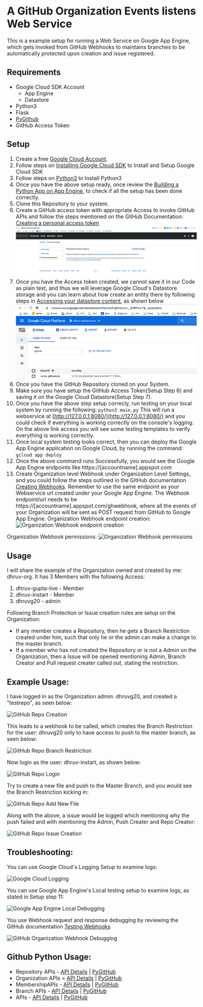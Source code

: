 # A GitHub Organization Events listens Web Service

This is a example setup for running a Web Service on Google App Engine, which gets invoked from GitHub Webhooks to maintains branches to be automatically protected upon creation and issue registered. 

## Requirements
* Google Cloud SDK Account
    * App Engine
    * Datastore
* Python3
* Flask
* [PyGithub](https://pygithub.readthedocs.io/en/latest/introduction.html)
* GitHub Access Token

## Setup
1. Create a free [Google Cloud Account](cloud.google.com/free/).
2. Follow steps on [Installing Google Cloud SDK](https://cloud.google.com/sdk/install) to Install and Setup Google Cloud SDK
3. Follow steps on [Python3](https://www.python.org/downloads/) to Install Python3
4. Once you have the above setup ready, once review the [Building a Python App on App Engine](https://cloud.google.com/appengine/docs/standard/python3/building-app), to check if all the setup has been done correctly. 
5. Clone this Repository to your system. 
6. Create a GitHub access token with appropriate Access to invoke GitHub APIs and follow the steps mentioned on the GitHub Documentation: [Creating a personal access token](https://help.github.com/en/github/authenticating-to-github/creating-a-personal-access-token-for-the-command-line)
![GitHub access token](/images/Token_Generation.png)
7. Once you have the Access token created, we cannot save it in our Code as plain text, and thus we will leverage Google Cloud's Datastore storage and you can learn about how create an entity there by following steps in [Accessing your datastore content](https://cloud.google.com/datastore/docs/concepts/entities), as shown below
![Google Cloud Datastore](/images/gCloud-Datastore.png)
9. Once you have the GitHub Repository cloned on your System. 
10. Make sure you have setup the GitHub Access Token(Setup Step 6) and saving it on the Google Cloud Datastore(Setup Step 7).
11. Once you have the above step setup correcly, run testing on your local system by running the following:
```python3 main.py```
This will run a webservice at [http://127.0.0.1:8080/](http://127.0.0.1:8080/) and you could check if everything is working correctly on the console's logging. 
On the above link access you will see some testing templates to verify everything is working correctly. 
12. Once local system testing looks correct, then you can deploy the Google App Engine application on Google Cloud, by running the command:
```gcloud app deploy```
13. Once the above command runs Successfully, you would see the Google App Engine endpoints like https://[accountname].appspot.com
14. Create Organization level Webhook under Organization Level Settings, and you could follow the steps outlined in the GitHub documentation [Creating Webhooks](https://developer.github.com/webhooks/creating/). Remember to use the same endpoint as your Webservice url created under your Google App Engine. The Webhook endpoint/url needs to be https://[accountname].appspot.com/ghwebhook, where all the events of your Organization will be sent as POST request from GitHub to Google App Engine. Organization Webhook endpoint creation: 
![Organization Webhook endpoint creation](/images/Github-Webhook-Endpoint.png)

Organization Webhook permissions:
![Organization Webhook permissions](/images/Github-Webhook-Permissions.png)

## Usage
I will share the example of the Organization owned and created by me: dhruv-org.
It has 3 Members with the following Access:
1. dhruv-gupta-live - Member
2. dhruv-instart - Member
3. dhruvg20 - admin

Following Branch Protection or Issue creation rules are setup on the Organization: 
* If any member creates a Repository, then he gets a Branch Restriction created under him, such that only he or the admin can make a change to the master branch. 
* If a member who has not created the Repository or is not a Admin on the Organization, then a Issue will be opened mentioning Admin, Branch Creator and Pull request creater called out, stating the restriction. 

## Example Usage: 

I have logged in as the Organization admin: dhruvg20, and created a "testrepo", as seen below:

![GitHub Repo Creation](/images/Org-Github-Repo-Creation.png)

This leads to a webhook to be called, which creates the Branch Restriction for the user: dhruvg20 only to have access to push to the master branch, as seen below:

![GitHub Repo Branch Restriction](/images/Org-Github-Repo-Branch_Restrictioned.png)

Now login as the user: dhruv-instart, as shown below:

![GitHub Repo Login](/images/Org-GitHub-Login.png)

Try to create a new file and push to the Master Branch, and you would see the Branch Restriction kicking in:

![GitHub Repo Add New File](/images/Org-Github-Repo-Add_New_File.png)

Along with the above, a issue would be logged which mentioning why the push failed and with mentioning the Admin, Push Creater and Repo Creator:

![GitHub Repo Issue Creation](/images/Org-GitHub-Repo-Issue_Created.png)

## Troubleshooting:

You can use Google Cloud's Logging Setup to examine logs:

![Google Cloud Logging](/images/Google_Cloud_Logging.png)

You can use Google App Engine's Local testing setup to examine logs, as stated in Setup step 11:

![Google App Engine Local Debugging](/images/Google_App_Engine-Local_System-Debugging.png)

You use Webhook request and response debugging by reviewing the GitHub documentation [Testing Webhooks](https://developer.github.com/webhooks/testing/)

![GitHub Organization Webhook Debugging](/images/GitHub-Webhook-Requests.png)

## Github Python Usage:

* Repository APIs - [API Details](http://developer.github.com/v3/repos/) | [PyGitHub](https://pygithub.readthedocs.io/en/latest/github_objects/Repository.html)
* Organization APIs = [API Details](http://developer.github.com/v3/orgs/) | [PyGitHub](https://pygithub.readthedocs.io/en/latest/github_objects/Organization.html#organization)
* MembershipAPIs - [API Details](http://developer.github.com/v3/orgs/) | [PyGitHub](https://pygithub.readthedocs.io/en/latest/github_objects/Membership.html)
* Branch APIs - [API Details](https://developer.github.com/v3/repos/branches) | [PyGitHub](https://pygithub.readthedocs.io/en/latest/github_objects/Branch.html)
* APIs - [API Details]() | [PyGitHub]()